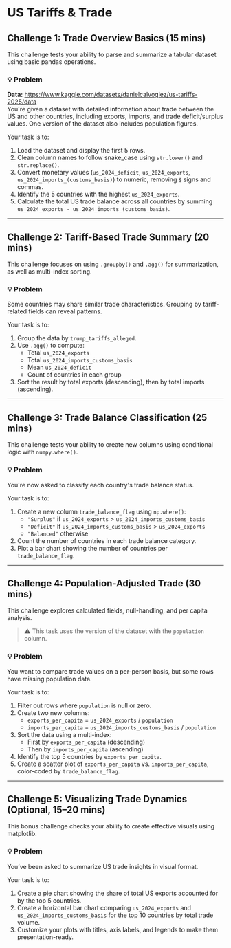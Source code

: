 # US Tariffs & Trade

## Challenge 1: Trade Overview Basics (15 mins)  
This challenge tests your ability to parse and summarize a tabular dataset using basic pandas operations.

### 💡 Problem  
**Data:** https://www.kaggle.com/datasets/danielcalvoglez/us-tariffs-2025/data  
You're given a dataset with detailed information about trade between the US and other countries, including exports, imports, and trade deficit/surplus values. One version of the dataset also includes population figures.

Your task is to:
1. Load the dataset and display the first 5 rows.
2. Clean column names to follow snake_case using `str.lower()` and `str.replace()`.
3. Convert monetary values (`us_2024_deficit`, `us_2024_exports`, `us_2024_imports_(customs_basis)`) to numeric, removing `$` signs and commas.
4. Identify the 5 countries with the highest `us_2024_exports`.
5. Calculate the total US trade balance across all countries by summing `us_2024_exports - us_2024_imports_(customs_basis)`.

---

## Challenge 2: Tariff-Based Trade Summary (20 mins)  
This challenge focuses on using `.groupby()` and `.agg()` for summarization, as well as multi-index sorting.

### 💡 Problem  
Some countries may share similar trade characteristics. Grouping by tariff-related fields can reveal patterns.

Your task is to:
1. Group the data by `trump_tariffs_alleged`.
2. Use `.agg()` to compute:
   - Total `us_2024_exports`  
   - Total `us_2024_imports_customs_basis`  
   - Mean `us_2024_deficit`  
   - Count of countries in each group
3. Sort the result by total exports (descending), then by total imports (ascending).

---

## Challenge 3: Trade Balance Classification (25 mins)  
This challenge tests your ability to create new columns using conditional logic with `numpy.where()`.

### 💡 Problem  
You're now asked to classify each country's trade balance status.

Your task is to:
1. Create a new column `trade_balance_flag` using `np.where()`:
   - `"Surplus"` if `us_2024_exports` > `us_2024_imports_customs_basis`  
   - `"Deficit"` if `us_2024_imports_customs_basis` > `us_2024_exports`  
   - `"Balanced"` otherwise
2. Count the number of countries in each trade balance category.
3. Plot a bar chart showing the number of countries per `trade_balance_flag`.

---

## Challenge 4: Population-Adjusted Trade (30 mins)  
This challenge explores calculated fields, null-handling, and per capita analysis.

> ⚠️ This task uses the version of the dataset with the `population` column.

### 💡 Problem  
You want to compare trade values on a per-person basis, but some rows have missing population data.

Your task is to:
1. Filter out rows where `population` is null or zero.
2. Create two new columns:
   - `exports_per_capita` = `us_2024_exports` / `population`  
   - `imports_per_capita` = `us_2024_imports_customs_basis` / `population`
3. Sort the data using a multi-index:
   - First by `exports_per_capita` (descending)  
   - Then by `imports_per_capita` (ascending)
4. Identify the top 5 countries by `exports_per_capita`.
5. Create a scatter plot of `exports_per_capita` vs. `imports_per_capita`, color-coded by `trade_balance_flag`.

---

## Challenge 5: Visualizing Trade Dynamics (Optional, 15–20 mins)  
This bonus challenge checks your ability to create effective visuals using matplotlib.

### 💡 Problem  
You’ve been asked to summarize US trade insights in visual format.

Your task is to:
1. Create a pie chart showing the share of total US exports accounted for by the top 5 countries.
2. Create a horizontal bar chart comparing `us_2024_exports` and `us_2024_imports_customs_basis` for the top 10 countries by total trade volume.
3. Customize your plots with titles, axis labels, and legends to make them presentation-ready.

